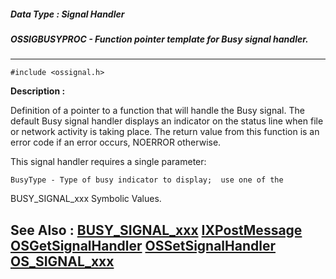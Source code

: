 ##### Data Type : Signal Handler
##### OSSIGBUSYPROC - Function pointer template for Busy signal handler.
---
```
#include <ossignal.h>
```
**Description :**

Definition of a pointer to a function that will handle the Busy signal.  The 
default Busy signal handler displays an indicator on the status line when file 
or network activity is taking place.  The return value from this function is an 
error code if an error occurs, NOERROR otherwise.

This signal handler requires a single parameter:

    BusyType - Type of busy indicator to display;  use one of the 
BUSY_SIGNAL_xxx Symbolic Values.

**See Also :**
[BUSY_SIGNAL_xxx](/reference/Symb/BUSY_SIGNAL_xxx)
[IXPostMessage](/reference/Func/IXPostMessage)
[OSGetSignalHandler](/reference/Func/OSGetSignalHandler)
[OSSetSignalHandler](/reference/Func/OSSetSignalHandler)
[OS_SIGNAL_xxx](/reference/Symb/OS_SIGNAL_xxx)
---
